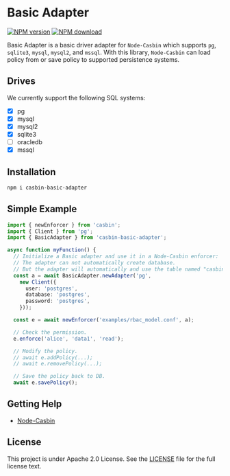 # Basic Adapter

[![NPM version][npm-image]][npm-url]
[![NPM download][download-image]][download-url]

[npm-image]: https://img.shields.io/npm/v/casbin-basic-adapter.svg
[npm-url]: https://npmjs.org/package/casbin-basic-adapter
[download-image]: https://img.shields.io/npm/dm/casbin-basic-adapter.svg
[download-url]: https://npmjs.org/package/casbin-basic-adapter

Basic Adapter is a basic driver adapter for `Node-Casbin` which supports `pg`, `sqlite3`, `mysql`, `mysql2`, and `mssql`. With this library, `Node-Casbin` can load policy from or save policy to supported persistence systems.

## Drives

We currently support the following SQL systems:

- [x] pg
- [x] mysql
- [x] mysql2
- [x] sqlite3
- [ ] oracledb
- [x] mssql

## Installation

```sh
npm i casbin-basic-adapter
```

## Simple Example

```ts
import { newEnforcer } from 'casbin';
import { Client } from 'pg';
import { BasicAdapter } from 'casbin-basic-adapter';

async function myFunction() {
  // Initialize a Basic adapter and use it in a Node-Casbin enforcer:
  // The adapter can not automatically create database.
  // But the adapter will automatically and use the table named "casbin_rule".
  const a = await BasicAdapter.newAdapter('pg',
    new Client({
      user: 'postgres',
      database: 'postgres',
      password: 'postgres',
    }));

  const e = await newEnforcer('examples/rbac_model.conf', a);

  // Check the permission.
  e.enforce('alice', 'data1', 'read');

  // Modify the policy.
  // await e.addPolicy(...);
  // await e.removePolicy(...);

  // Save the policy back to DB.
  await e.savePolicy();
```

## Getting Help

- [Node-Casbin](https://github.com/casbin/node-casbin)

## License

This project is under Apache 2.0 License. See the [LICENSE](LICENSE) file for the full license text.
